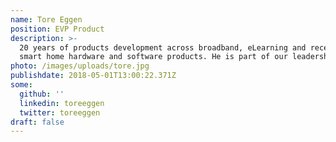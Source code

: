 ```yaml
---
name: Tore Eggen
position: EVP Product
description: >-
  20 years of products development across broadband, eLearning and recently
  smart home hardware and software products. He is part of our leadership team.
photo: /images/uploads/tore.jpg
publishdate: 2018-05-01T13:00:22.371Z
some:
  github: ''
  linkedin: toreeggen
  twitter: toreeggen
draft: false
---
```


